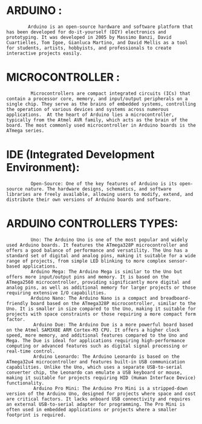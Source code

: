 # ARDUINO :
            Arduino is an open-source hardware and software platform that has been developed for do-it-yourself (DIY) electronics and prototyping. It was developed in 2005 by Massimo Banzi, David Cuartielles, Tom Igoe, Gianluca Martino, and David Mellis as a tool for students, artists, hobbyists, and professionals to create interactive projects easily.
# MICROCONTROLLER :
             Microcontrollers are compact integrated circuits (ICs) that contain a processor core, memory, and input/output peripherals on a single chip. They serve as the brains of embedded systems, controlling the operation of various devices and systems across numerous applications.  At the heart of Arduino lies a microcontroller, typically from the Atmel AVR family, which acts as the brain of the board. The most commonly used microcontroller in Arduino boards is the ATmega series.
# IDE (Integrated Development Environment):
             Open-Source: One of the key features of Arduino is its open-source nature. The hardware designs, schematics, and software libraries are freely available, allowing users to modify, extend, and distribute their own versions of Arduino boards and software.

# ARDUINO CONTROLLERS TYPES:
             Uno: The Arduino Uno is one of the most popular and widely used Arduino boards. It features the ATmega328P microcontroller and offers a good balance of performance and versatility. The Uno has a standard set of digital and analog pins, making it suitable for a wide range of projects, from simple LED blinking to more complex sensor-based applications.
             Arduino Mega: The Arduino Mega is similar to the Uno but offers more input/output pins and memory. It is based on the ATmega2560 microcontroller, providing significantly more digital and analog pins, as well as additional memory for larger projects or those requiring extensive I/O capabilities.
             Arduino Nano: The Arduino Nano is a compact and breadboard-friendly board based on the ATmega328P microcontroller, similar to the Uno. It is smaller in size compared to the Uno, making it suitable for projects with space constraints or those requiring a more compact form factor.
              Arduino Due: The Arduino Due is a more powerful board based on the Atmel SAM3X8E ARM Cortex-M3 CPU. It offers a higher clock speed, more memory, and additional features compared to the Uno and Mega. The Due is ideal for applications requiring high-performance computing or advanced features such as digital signal processing or real-time control.
              Arduino Leonardo: The Arduino Leonardo is based on the ATmega32u4 microcontroller and features built-in USB communication capabilities. Unlike the Uno, which uses a separate USB-to-serial converter chip, the Leonardo can emulate a USB keyboard or mouse, making it suitable for projects requiring HID (Human Interface Device) functionality.
              Arduino Pro Mini: The Arduino Pro Mini is a stripped-down version of the Arduino Uno, designed for projects where space and cost are critical factors. It lacks onboard USB connectivity and requires an external USB-to-serial adapter for programming. The Pro Mini is often used in embedded applications or projects where a smaller footprint is required.
